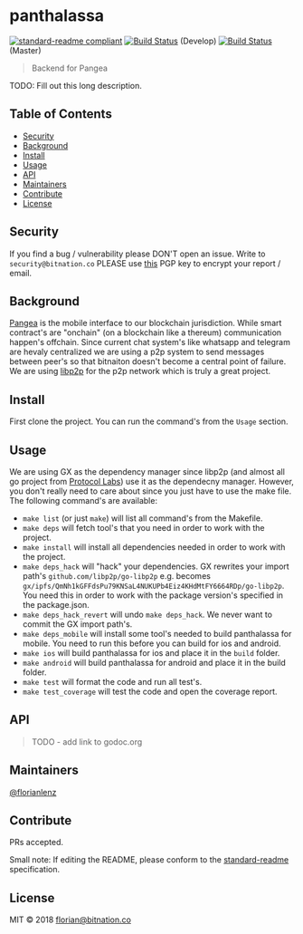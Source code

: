 # panthalassa

[![standard-readme compliant](https://img.shields.io/badge/standard--readme-OK-green.svg?style=flat-square)](https://github.com/RichardLitt/standard-readme)
[![Build Status](https://semaphoreci.com/api/v1/florianlenz/panthalassa/branches/develop/badge.svg)](https://semaphoreci.com/florianlenz/panthalassa) (Develop)
[![Build Status](https://semaphoreci.com/api/v1/florianlenz/panthalassa/branches/master/badge.svg)](https://semaphoreci.com/florianlenz/panthalassa) (Master)

> Backend for Pangea

TODO: Fill out this long description.

## Table of Contents

- [Security](#security)
- [Background](#background)
- [Install](#install)
- [Usage](#usage)
- [API](#api)
- [Maintainers](#maintainers)
- [Contribute](#contribute)
- [License](#license)

## Security
If you find a bug / vulnerability please DON'T open an issue. Write to `security@bitnation.co` PLEASE use [this](security-bitnation.co.key.pub) PGP key to encrypt your report / email.

## Background
[Pangea](https://github.com/Bit-Nation/BITNATION-Pangea-mobile) is the mobile interface to our blockchain jurisdiction. While smart contract's are "onchain" (on a blockchain like a thereum) communication happen's offchain.
Since current chat system's like whatsapp and telegram are hevaly centralized we are using a p2p system to send messages between peer's so that bitnaiton doesn't become a central point of failure.
We are using [libp2p](https://github.com/libp2p) for the p2p network which is truly a great project.

## Install

First clone the project. You can run the command's from the `Usage` section.

## Usage
We are using GX as the dependency manager since libp2p (and almost all go project from [Protocol Labs](https://protocol.ai/)) use it as the dependecny manager.
However, you don't really need to care about since you just have to use the make file. The following command's are available:
- `make list` (or just `make`) will list all command's from the Makefile.
- `make deps` will fetch tool's that you need in order to work with the project.
- `make install` will install all dependencies needed in order to work with the project.
- `make deps_hack` will "hack" your dependencies. GX rewrites your import path's `github.com/libp2p/go-libp2p` e.g. becomes `gx/ipfs/QmNh1kGFFdsPu79KNSaL4NUKUPb4Eiz4KHdMtFY6664RDp/go-libp2p`. You need this in order to work with the package version's specified in the package.json.
- `make deps_hack_revert` will undo `make deps_hack`. We never want to commit the GX import path's.
- `make deps_mobile` will install some tool's needed to build panthalassa for mobile. You need to run this before you can build for ios and android.
- `make ios` will build panthalassa for ios and place it in the `build` folder.
- `make android` will build panthalassa for android and place it in the build folder.
- `make test` will format the code and run all test's.
- `make test_coverage` will test the code and open the coverage report.

## API
> TODO - add link to godoc.org

## Maintainers

[@florianlenz](https://github.com/florianlenz)

## Contribute

PRs accepted.

Small note: If editing the README, please conform to the [standard-readme](https://github.com/RichardLitt/standard-readme) specification.

## License

MIT © 2018 florian@bitnation.co

